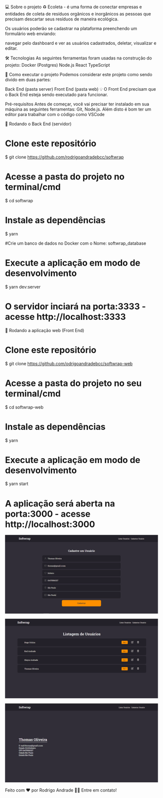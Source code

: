 💻 Sobre o projeto
♻️ Ecoleta - é uma forma de conectar empresas e entidades de coleta de resíduos orgânicos e inorgânicos as pessoas que precisam descartar seus resíduos de maneira ecológica.

Os usuários poderão se cadastrar na plataforma preenchendo um formulário web enviando:


navegar pelo dashboard e ver as usuários cadastrados, deletar, visualizar e editar.


🛠 Tecnologias
As seguintes ferramentas foram usadas na construção do projeto:
Docker (Postgres)
Node.js
React
TypeScript


🚀 Como executar o projeto
Podemos considerar este projeto como sendo divido em duas partes:

Back End (pasta server)
Front End (pasta web)
💡 O Front End precisam que o Back End esteja sendo executado para funcionar.

Pré-requisitos
Antes de começar, você vai precisar ter instalado em sua máquina as seguintes ferramentas: Git, Node.js. Além disto é bom ter um editor para trabalhar com o código como VSCode

🎲 Rodando o Back End (servidor)
# Clone este repositório
$ git clone https://github.com/rodrigoandradebcc/softwrap

# Acesse a pasta do projeto no terminal/cmd
$ cd softwrap

# Instale as dependências
$ yarn

#Crie um banco de dados no Docker com o Nome: softwrap_database

# Execute a aplicação em modo de desenvolvimento
$ yarn dev:server

# O servidor inciará na porta:3333 - acesse http://localhost:3333
🧭 Rodando a aplicação web (Front End)
# Clone este repositório
$ git clone https://github.com/odrigoandradebcc/softwrap-web

# Acesse a pasta do projeto no seu terminal/cmd
$ cd softwrap-web

# Instale as dependências
$ yarn

# Execute a aplicação em modo de desenvolvimento
$ yarn start

# A aplicação será aberta na porta:3000 - acesse http://localhost:3000

![alt](https://github.com/rodrigoandradebcc/softwrap-web/blob/master/github/print2.png)

![alt](https://github.com/rodrigoandradebcc/softwrap-web/blob/master/github/print3.png)

![alt](https://github.com/rodrigoandradebcc/softwrap-web/blob/master/github/print4.png)


Feito com ❤️ por Rodrigo Andrade 👋🏽 Entre em contato!
